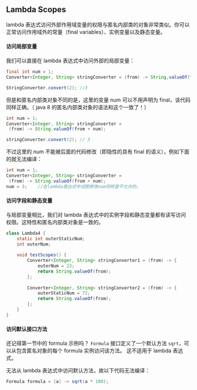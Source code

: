 ## Lambda Scopes

lambda 表达式访问外部作用域变量的权限与匿名内部类的对象非常类似。你可以正常访问作用域外的常量（final variables）、实例变量以及静态变量。



#### 访问局部变量

我们可以直接在 lambda 表达式中访问外部的局部变量：

```java
final int num = 1;
Converter<Integer, String> stringConverter = (from) -> String,valueOf(from + num);

StringConverter.convert(2);	//3
```



但是和匿名内部类对象不同的是，这里的变量 num 可以不用声明为 final，该代码同样正确。（ java 8 的匿名内部类对象的语法和这个一致了！）

```java
int num = 1;
Converter<Integer, String> stringConverter =
 (from) -> String.valueOf(from + num);

stringConverter.convert(2); // 3
```



不过这里的 num 不能被后面的代码修改（即隐性的具有 final 的语义），例如下面的就无法编译：

```java
int num = 1;
Converter<Integer, String> stringConverter =
 (from) -> String.valueOf(from + num);
num = 3;	//在lambda表达式中试图修改num同样是不允许的。
```



#### 访问字段和静态变量

与局部变量相比，我们对 lambda 表达式中的实例字段和静态变量都有读写访问权限。这特性和匿名内部类对象是一致的。

```java
class Lambda4 {
	static int outerStaticNum;
	int outerNum;
	
	void testScopes() {
		Converter<Integer, String> stringConverter1 = (from) -> {
			outerNum = 23;
			return String.valueOf(from);
		};
		
		Converter<Integer, String> stringConverter2 = (from) -> {
			outerStaticNum = 72;
			return String.valueOf(from);
		};
	}
}
```



#### 访问默认接口方法

还记得第一节中的 formula 示例吗？ `Formula` 接口定义了一个默认方法 `sqrt`，可以从包含匿名对象的每个 formula 实例访问该方法。 这不适用于 lambda 表达式。

无法从 lambda 表达式中访问默认方法，故以下代码无法编译：

```java
Formula formula = (a) -> sqrt(a * 100);
```

